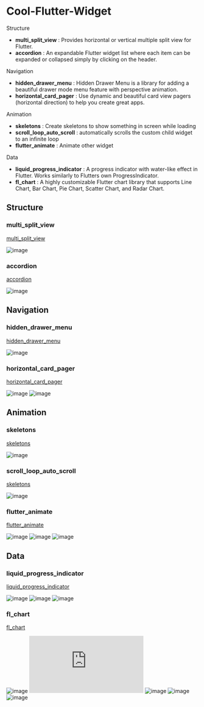 # Cool-Flutter-Widget

Structure
- **multi_split_view** : Provides horizontal or vertical multiple split view for Flutter.
- **accordion** : An expandable Flutter widget list where each item can be expanded or collapsed simply by clicking on the header.

Navigation
- **hidden_drawer_menu** : Hidden Drawer Menu is a library for adding a beautiful drawer mode menu feature with perspective animation.
- **horizontal_card_pager** : Use dynamic and beautiful card view pagers (horizontal direction) to help you create great apps.

Animation
- **skeletons** : Create skeletons to show something in screen while loading
- **scroll_loop_auto_scroll** : automatically scrolls the custom child widget to an infinite loop
- **flutter_animate** : Animate other widget

Data
- **liquid_progress_indicator** : A progress indicator with water-like effect in Flutter. Works similarly to Flutters own ProgressIndicator.
- **fl_chart** : A highly customizable Flutter chart library that supports Line Chart, Bar Chart, Pie Chart, Scatter Chart, and Radar Chart.

## Structure

### multi_split_view
[multi_split_view](https://pub.dev/packages/multi_split_view)

![image](https://caduandrade.github.io/multi_split_view/get_started_v1.gif)

### accordion
[accordion](https://pub.dev/packages/accordion)

![image](https://raw.githubusercontent.com/GotJimmy/accordion/master/assets/accordion_demo3.gif)

## Navigation

### hidden_drawer_menu
[hidden_drawer_menu](https://pub.dev/packages/hidden_drawer_menu)

![image](https://github.com/RafaelBarbosatec/hidden_drawer_menu/raw/master/imgs/example.gif)

### horizontal_card_pager
[horizontal_card_pager](https://pub.dev/packages/horizontal_card_pager)

![image](https://user-images.githubusercontent.com/35194820/91016063-21004400-e627-11ea-8899-06f991c8e58c.gif)
![image](https://user-images.githubusercontent.com/35194820/90978412-c4e6e280-e588-11ea-9e5e-6b1f38fc6c30.gif)

## Animation

### skeletons
[skeletons](https://pub.dev/packages/skeletons)

![image](https://github.com/badjio/skeletons/raw/master/gifs/cards_example.gif)

### scroll_loop_auto_scroll
[skeletons](https://pub.dev/packages/scroll_loop_auto_scroll)

![image](https://github.com/Ashish-Raturi/scroll_loop_auto_scroll/raw/master/doc/example.gif)


### flutter_animate
[flutter_animate](https://pub.dev/packages/flutter_animate)

![image](https://raw.githubusercontent.com/gskinner/flutter_animate/assets/infoView.gif)
![image](https://raw.githubusercontent.com/gskinner/flutter_animate/assets/visualView.gif)
![image](https://raw.githubusercontent.com/gskinner/flutter_animate/assets/adapterView.gif)

## Data

### liquid_progress_indicator
[liquid_progress_indicator](https://pub.dev/packages/liquid_progress_indicator)

![image](https://raw.githubusercontent.com/JordanADavies/liquid_progress_indicator/master/art/liquid_circular_progress_indicator.gif)
![image](https://raw.githubusercontent.com/JordanADavies/liquid_progress_indicator/master/art/liquid_linear_progress_indicator.gif)
![image](https://raw.githubusercontent.com/JordanADavies/liquid_progress_indicator/master/art/liquid_custom_progress_indicator.gif)

### fl_chart
[fl_chart](https://pub.dev/packages/fl_chart)

![image](https://github.com/imaNNeo/fl_chart/raw/master/repo_files/images/line_chart/line_chart_sample_1.gif)
![image](https://github.com/imaNNeo/fl_chart/blob/master/repo_files/documentations/bar_chart.md#sample-1-source-code)
![image](https://github.com/imaNNeo/fl_chart/raw/master/repo_files/images/pie_chart/pie_chart_sample_2.gif)
![image](https://github.com/imaNNeo/fl_chart/raw/master/repo_files/images/scatter_chart/scatter_chart_sample_2.gif)
![image](https://github.com/imaNNeo/fl_chart/raw/master/repo_files/images/radar_chart/radar_chart_sample_1.jpg)
